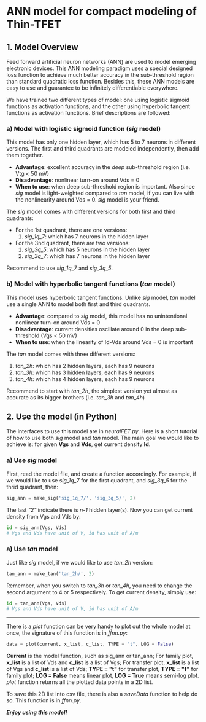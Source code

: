 # ANN model for compact modeling of Thin-TFET

## 1. Model Overview

Feed forward artificial neuron networks (ANN) are used to model emerging electronic devices. This ANN modeling paradigm uses a special designed loss function to achieve much better accuracy in the sub-threshold region than standard quadratic loss function. Besides this, these ANN models are easy to use and guarantee to be infinitely differentiable everywhere.

We have trained two different types of model: one using logistic sigmoid functions as activation functions, and the other using hyperbolic tangent functions as activation functions. Brief descriptions are followed:

### a) Model with logistic sigmoid function (*sig* model)

This model has only one hidden layer, which has 5 to 7 neurons in different versions. The first and third quadrants are modeled independently, then add them together.

- **Advantage**: excellent accuracy in the *deep* sub-threshold region (i.e. Vtg < 50 mV)
- **Disadvantage**: nonlinear turn-on around Vds = 0
- **When to use**: when deep sub-threshold region is important. Also since *sig* model is light-weighted compared to *tan* model, if you can live with the nonlinearity around Vds = 0. *sig* model is your friend.

The *sig* model comes with different versions for both first and third quadrants:

- For the 1st quadrant, there are one versions:
	1. *sig_1q_7*: which has 7 neurons in the hidden layer
- For the 3nd quadrant, there are two versions:
	1. *sig_3q_5*: which has 5 neurons in the hidden layer
	2. *sig_3q_7*: which has 7 neurons in the hidden layer

Recommend to use *sig_1q_7* and *sig_3q_5*.

### b) Model with hyperbolic tangent functions (*tan* model)

This model uses hyperbolic tangent functions. Unlike *sig* model, *tan* model use a single ANN to model both first and third quadrants.

- **Advantage**: compared to *sig* model, this model has no unintentional nonlinear turn-on around Vds = 0
- **Disadvantage**: current densities oscillate around 0 in the deep sub-threshold (Vgs < 50 mV)
- **When to use**: when the linearity of Id-Vds around Vds = 0 is important

The *tan* model comes with three different versions:

1. *tan_2h*: which has 2 hidden layers, each has 9 neurons
2. *tan_3h*: which has 3 hidden layers, each has 9 neurons
3. *tan_4h*: which has 4 hidden layers, each has 9 neurons

Recommend to start with *tan_2h*, the simplest version yet almost as accurate as its bigger brothers (i.e. *tan_3h* and *tan_4h*)

## 2. Use the model (in Python)

The interfaces to use this model are in *neuralFET.py*. Here is a short tutorial of how to use both *sig* model and *tan* model. The main goal we would like to achieve is: for given **Vgs** and **Vds**, get current density **Id**.

### a) Use *sig* model

First, read the model file, and create a function accordingly. For example, if we would like to use *sig_1q_7* for the first quadrant, and *sig_3q_5* for the thrid quadrant, then:
```python
sig_ann = make_sig('sig_1q_7/', 'sig_3q_5/', 2)	
```
The last *"2"* indicate there is *n-1* hidden layer(s).
Now you can get current density from Vgs and Vds by:
```python
id = sig_ann(Vgs, Vds) 
# Vgs and Vds have unit of V, id has unit of A/m
```

### a) Use *tan* model
Just like *sig* model, if we would like to use *tan_2h* version:
```python
tan_ann = make_tan('tan_2h/', 3)	
```
Remember, when you switch to *tan_3h* or *tan_4h*, you need to change the second argument to 4 or 5 respectively. To get current density, simply use:
```python
id = tan_ann(Vgs, Vds)
# Vgs and Vds have unit of V, id has unit of A/m 	
```
-------
There is a *plot* function can be very handy to plot out the whole model at once, the signature of this function is in *ffnn.py*:
```python
data = plot(current, x_list, c_list, TYPE = "t", LOG = False)
```
**Current** is the model function, such as sig_ann or tan_ann; 
For family plot, **x_list** is a list of Vds and **c_list** is a list of Vgs; 
For transfer plot, **x_list** is a list of Vgs and **c_list** is a list of Vds;
**TYPE = "t"** for transfer plot, **TYPE = "f"** for family plot;
**LOG = False** means linear plot, **LOG = True** means semi-log plot.
*plot* function returns all the plotted data points in a 2D list.

To save this 2D list into csv file, there is also a *saveData* function to help do so. This function is in *ffnn.py*.

**_Enjoy using this model!_** 
